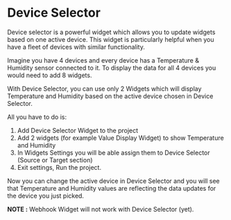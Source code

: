 # Device Selector

Device selector is a powerful widget which allows you to update widgets based on one active device. This widget is particularly helpful when you have a fleet of devices with similar functionality.

Imagine you have 4 devices and every device has a Temperature & Humidity sensor connected to it. To display the data for all 4 devices you would need to add 8 widgets.

With Device Selector, you can use only 2 Widgets which will display Temperature and Humidity based on the active device chosen in Device Selector.

All you have to do is:

1. Add Device Selector Widget to the project
2. Add 2 widgets \(for example Value Display Widget\) to show Temperature and Humidity
3. In Widgets Settings you will be able assign them to Device Selector \(Source or Target section\)
4. Exit settings, Run the project. 

Now you can change the active device in Device Selector and you will see that Temperature and Humidity values are reflecting the data updates for the device you just picked.

**NOTE :**  Webhook Widget will not work with Device Selector \(yet\).


